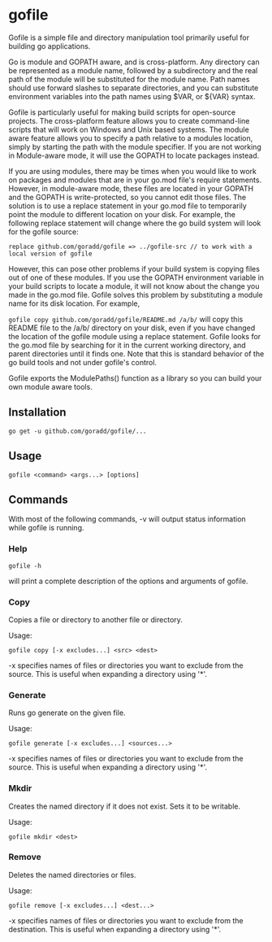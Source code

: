 # gofile

Gofile is a simple file and directory manipulation tool primarily useful for building go applications. 

Go is module and GOPATH aware, and is cross-platform. Any directory can be represented as a module name,
followed by a subdirectory and the real path of the module will be substituted for 
the module name. Path names should use forward slashes to separate directories, and you can substitute 
environment variables into the path names using $VAR, or ${VAR} syntax.

Gofile is particularly useful for making build scripts for open-source projects. The cross-platform feature allows
you to create command-line scripts that will work on Windows and Unix based systems. The module aware feature
allows you to specify a path relative to a modules location, simply by starting the path with the module specifier.
If you are not working in Module-aware mode, it will use the GOPATH to locate packages instead.

If you are using modules, there may be times when you would like to work on packages and modules that are in your
go.mod file's require statements. However, in module-aware mode, these files are located in your GOPATH and the 
GOPATH is write-protected, so you cannot edit those files. The solution is to use a replace statement in your go.mod
file to temporarily point the module to different location on your disk. For example, the following replace statement
will change where the go build system will look for the gofile source:

`
replace github.com/goradd/gofile => ../gofile-src // to work with a local version of gofile
`

However, this can pose other problems if your build system is copying files out of one of these modules. If you use
the GOPATH environment variable in your build scripts to locate a module, it will not know about the change you
made in the go.mod file. Gofile solves this problem by substituting a module name for its disk location. For example,

`
gofile copy github.com/goradd/gofile/README.md /a/b/
`
will copy this README file to the /a/b/ directory on your disk, even if you have changed the location of the gofile
module using a replace statement. Gofile looks for the go.mod file by searching for it in the current working directory,
and parent directories until it finds one. Note that this is standard behavior of the go build tools and not under
gofile's control. 

Gofile exports the ModulePaths() function as a library so you can build your own module aware tools. 

## Installation

```shell
go get -u github.com/goradd/gofile/...
```

## Usage

```shell
gofile <command> <args...> [options] 
```

## Commands

With most of the following commands, -v will output status information while gofile is running.

### Help
```shell
gofile -h
```

will print a complete description of the options and arguments of gofile.

### Copy
Copies a file or directory to another file or directory.

Usage:
```shell
gofile copy [-x excludes...] <src> <dest> 
```
-x specifies names of files or directories you want to exclude from the source. This is useful when
expanding a directory using '*'.

### Generate

Runs go generate on the given file.

Usage:
```shell
gofile generate [-x excludes...] <sources...>

```

-x specifies names of files or directories you want to exclude from the source. This is useful when
expanding a directory using '*'.

### Mkdir

Creates the named directory if it does not exist. Sets it to be writable.

Usage:
```shell
gofile mkdir <dest>
```

### Remove

Deletes the named directories or files.

Usage:
```shell
gofile remove [-x excludes...] <dest...> 
```

-x specifies names of files or directories you want to exclude from the destination. This is useful when
expanding a directory using '*'.



